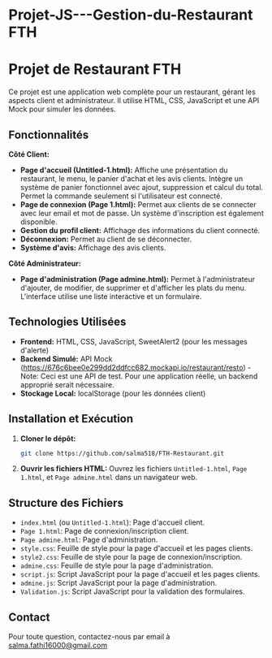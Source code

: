 # Projet-JS---Gestion-du-Restaurant FTH

# Projet de Restaurant FTH

Ce projet est une application web complète pour un restaurant, gérant les aspects client et administrateur.  Il utilise HTML, CSS, JavaScript et une API Mock pour simuler les données.

## Fonctionnalités

**Côté Client:**

* **Page d'accueil (Untitled-1.html):** Affiche une présentation du restaurant, le menu, le panier d'achat et les avis clients.  Intègre un système de panier fonctionnel avec ajout, suppression et calcul du total.  Permet la commande seulement si l'utilisateur est connecté.
* **Page de connexion (Page 1.html):**  Permet aux clients de se connecter avec leur email et mot de passe.  Un système d'inscription est également disponible.
* **Gestion du profil client:** Affichage des informations du client connecté.
* **Déconnexion:** Permet au client de se déconnecter.
* **Système d'avis:** Affichage des avis clients.


**Côté Administrateur:**

* **Page d'administration (Page admine.html):**  Permet à l'administrateur d'ajouter, de modifier, de supprimer et d'afficher les plats du menu.  L'interface utilise une liste interactive et un formulaire.


## Technologies Utilisées

* **Frontend:** HTML, CSS, JavaScript, SweetAlert2 (pour les messages d'alerte)
* **Backend Simulé:** API Mock (https://676c6bee0e299dd2ddfcc682.mockapi.io/restaurant/resto)  -  Note:  Ceci est une API de test.  Pour une application réelle, un backend approprié serait nécessaire.
* **Stockage Local:** localStorage (pour les données client)


## Installation et Exécution

1. **Cloner le dépôt:**  
   ```bash
   git clone https://github.com/salma518/FTH-Restaurant.git
   ```
2. **Ouvrir les fichiers HTML:** Ouvrez les fichiers `Untitled-1.html`, `Page 1.html`, et `Page admine.html` dans un navigateur web.


## Structure des Fichiers

* `index.html` (ou `Untitled-1.html`): Page d'accueil client.
* `Page 1.html`: Page de connexion/inscription client.
* `Page admine.html`: Page d'administration.
* `style.css`:  Feuille de style pour la page d'accueil et les pages clients.
* `style2.css`: Feuille de style pour la page de connexion/inscription.
* `admine.css`: Feuille de style pour la page d'administration.
* `script.js`:  Script JavaScript pour la page d'accueil et les pages clients.
* `admine.js`: Script JavaScript pour la page d'administration.
* `Validation.js`: Script JavaScript pour la validation des formulaires.


##  Contact

Pour toute question, contactez-nous par email à salma.fathi16000@gmail.com



